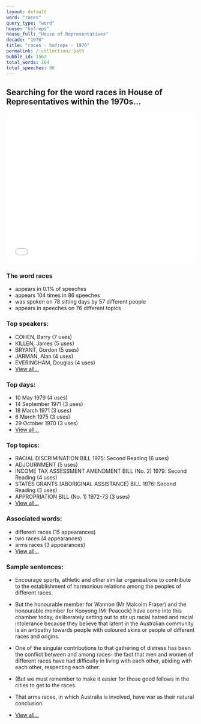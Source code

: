 ```yaml
---
layout: default
word: "races"
query_type: "word"
house: "hofreps"
house_full: "House of Representatives"
decade: "1970"
title: "races - hofreps - 1970"
permalink: /:collection/:path
bubble_id: 1563
total_words: 104
total_speeches: 86
---
```



## Searching for the word **races** in House of Representatives within the 1970s...

<iframe width="100%" height="400" frameborder="0" scrolling="no" src="//plot.ly/~wragge/1563.embed"></iframe>

### The word **races**

* appears in 0.1% of speeches
* appears 104 times in 86 speeches
* was spoken on 78 sitting days by 57 different people
* appears in speeches on 76 different topics

### Top speakers:

* COHEN, Barry (7 uses)
* KILLEN, James (5 uses)
* BRYANT, Gordon (5 uses)
* JARMAN, Alan (4 uses)
* EVERINGHAM, Douglas (4 uses)
* [View all...](speakers/)


### Top days:

* 10 May 1979 (4 uses)
* 14 September 1971 (3 uses)
* 18 March 1971 (3 uses)
* 6 March 1975 (3 uses)
* 29 October 1970 (3 uses)
* [View all...](days/)


### Top topics:

* RACIAL DISCRIMINATION BILL 1975: Second Reading (6 uses)
* ADJOURNMENT (5 uses)
* INCOME TAX ASSESSMENT AMENDMENT BILL (No. 2) 1979: Second Reading (4 uses)
* STATES GRANTS (ABORIGINAL ASSISTANCE) BILL 1976: Second Reading (3 uses)
* APPROPRIATION BILL (No. 1) 1972-73 (3 uses)
* [View all...](topics/)


### Associated words:

* different races (15 appearances)
* two races (4 appearances)
* arms races (3 appearances)
* [View all...](collocations/)


### Sample sentences:

* Encourage sports, athletic and other similar organisations to contribute to the establishment of harmonious relations among the peoples of different <span class="highlight">races</span>.

* But the honourable member for Wannon  (Mr Malcolm Fraser)  and the honourable member for Kooyong  (Mr Peacock)  have come into this chamber today, deliberately setting out to stir up racial hatred and racial intolerance because they believe that latent in the Australian community is an antipathy towards people with coloured skins or people of different <span class="highlight">races</span> and origins.

* One of the singular contributions to that gathering of distress has been the conflict between and among <span class="highlight">races</span>- the fact that men and women of different <span class="highlight">races</span> have had difficulty in living with each other, abiding with each other, respecting each other.

* (But we must remember to make it easier for those good fellows in the cities to get to the <span class="highlight">races</span>.

* That arms <span class="highlight">races</span>, in which Australia is involved, have war as their natural conclusion.

* [View all...](contexts/)
